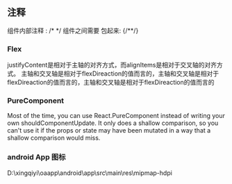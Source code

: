 ## 注释 
组件内部注释 : /*  */
组件之间需要 包起来: {/**/}  


 


### Flex
justifyContent是相对于主轴的对齐方式，而alignItems是相对于交叉轴的对齐方式。
主轴和交叉轴是相对于flexDireaction的值而言的，主轴和交叉轴是相对于flexDireaction的值而言的，主轴和交叉轴是相对于flexDireaction的值而言的



### PureComponent
Most of the time, you can use React.PureComponent instead of writing your own shouldComponentUpdate.
It only does a shallow comparison, so you can't use it if the props or state may have been mutated in a way that a shallow comparison would miss.


### android App 图标
D:\xingqiyi\oaapp\android\app\src\main\res\mipmap-hdpi